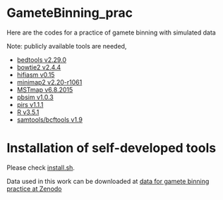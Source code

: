 # GameteBinning_prac
Here are the codes for a practice of gamete binning with simulated data

Note: publicly available tools are needed,

* [bedtools v2.29.0](https://github.com/arq5x/bedtools2)
* [bowtie2 v2.4.4](https://github.com/BenLangmead/bowtie2)
* [hifiasm v0.15](https://github.com/chhylp123/hifiasm)
* [minimap2 v2.20-r1061](https://github.com/lh3/minimap2)
* [MSTmap v6.8.2015](http://mstmap.org/)
* [pbsim v1.0.3](https://github.com/yukiteruono/pbsim)
* [pirs v1.1.1](https://github.com/galaxy001/pirs)
* [R v3.5.1](https://cran.r-project.org/)
* [samtools/bcftools v1.9](https://github.com/samtools/)

Installation of self-developed tools
=

Please check [install.sh](https://github.com/schneebergerlab/GameteBinning_prac/blob/master/install.sh).

Data used in this work can be downloaded at [data for gamete binning practice at Zenodo](https://zenodo.org/record/5920841/files/gamete_binning_practice_data.tar.gz)
